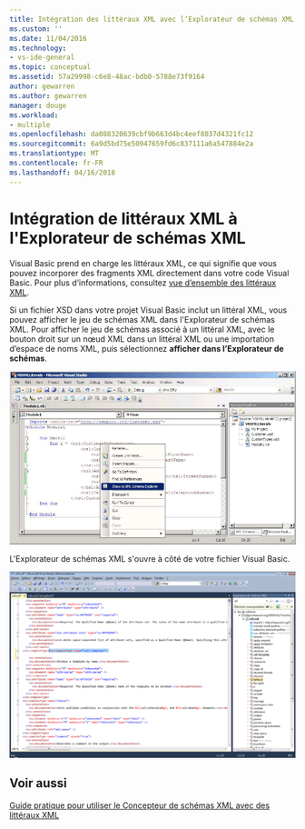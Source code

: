 ```yaml
---
title: Intégration des littéraux XML avec l’Explorateur de schémas XML | Documents Microsoft
ms.custom: ''
ms.date: 11/04/2016
ms.technology:
- vs-ide-general
ms.topic: conceptual
ms.assetid: 57a29998-c6e8-48ac-bdb0-5788e73f9164
author: gewarren
ms.author: gewarren
manager: douge
ms.workload:
- multiple
ms.openlocfilehash: da088320639cbf9b663d4bc4eef8037d4321fc12
ms.sourcegitcommit: 6a9d5bd75e50947659fd6c837111a6a547884e2a
ms.translationtype: MT
ms.contentlocale: fr-FR
ms.lasthandoff: 04/16/2018
---
```

# <a name="integration-of-xml-literals-with-xml-schema-explorer"></a>Intégration de littéraux XML à l'Explorateur de schémas XML
Visual Basic prend en charge les littéraux XML, ce qui signifie que vous pouvez incorporer des fragments XML directement dans votre code Visual Basic. Pour plus d’informations, consultez [vue d’ensemble des littéraux XML](http://go.microsoft.com/fwlink/?LinkId=140325).  
  
 Si un fichier XSD dans votre projet Visual Basic inclut un littéral XML, vous pouvez afficher le jeu de schémas XML dans l'Explorateur de schémas XML. Pour afficher le jeu de schémas associé à un littéral XML, avec le bouton droit sur un nœud XML dans un littéral XML ou une importation d’espace de noms XML, puis sélectionnez **afficher dans l’Explorateur de schémas**.  
  
 ![Littéraux XML Visual Basic ; Explorateur de schémas XML](../xml-tools/media/vbxmlliteralswithxmlschemaexplorer1.gif "VBXMLLiteralsWithXMLSchemaExplorer1")  
  
 L'Explorateur de schémas XML s'ouvre à côté de votre fichier Visual Basic.  
  
 ![Littéraux XML Visual Basic ; Explorateur de schémas XML](../xml-tools/media/vbxmlliteralswithxmlschemaexplorer2.gif "VBXMLLiteralsWithXMLSchemaExplorer2")
  
## <a name="see-also"></a>Voir aussi  
[Guide pratique pour utiliser le Concepteur de schémas XML avec des littéraux XML](../xml-tools/how-to-use-the-xml-schema-designer-with-xml-literals.md)